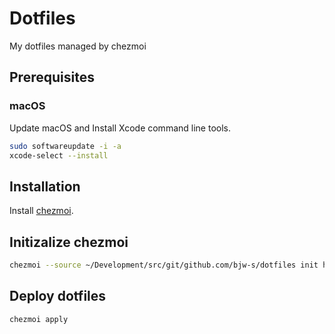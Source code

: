 # Dotfiles

My dotfiles managed by chezmoi

## Prerequisites

### macOS

Update macOS and Install Xcode command line tools.

```sh
sudo softwareupdate -i -a
xcode-select --install
```

## Installation

Install [chezmoi](https://www.chezmoi.io/docs/install/#one-line-package-install).

## Initizalize chezmoi

```sh
chezmoi --source ~/Development/src/git/github.com/bjw-s/dotfiles init https://github.com/bjw-s/dotfiles.git
```

## Deploy dotfiles

```sh
chezmoi apply
```
